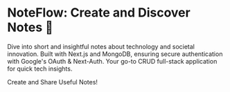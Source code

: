 <h1>NoteFlow: Create and Discover Notes 🚀</h1>


Dive into short and insightful notes about technology and societal innovation. Built with Next.js and MongoDB, ensuring secure authentication with Google's OAuth & Next-Auth. Your go-to CRUD full-stack application for quick tech insights.

Create and Share Useful Notes!

